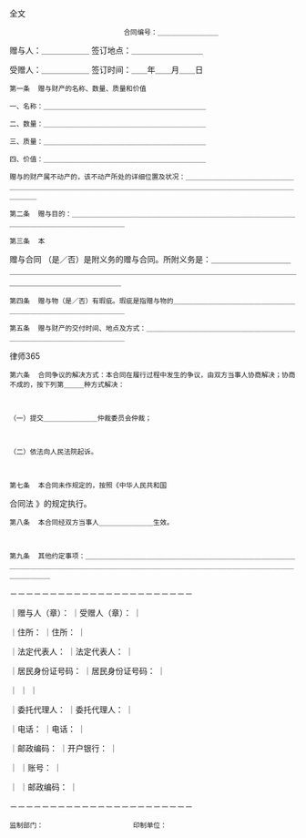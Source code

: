 
  全文



                                合同编号：＿＿＿＿＿＿＿＿＿

赠与人：＿＿＿＿＿＿            签订地点：＿＿＿＿＿＿＿＿＿

受赠人：＿＿＿＿＿＿            签订时间：＿＿年＿＿月＿＿日

    第一条  赠与财产的名称、数量、质量和价值

    一、名称：＿＿＿＿＿＿＿＿＿＿＿＿＿＿＿＿＿＿＿＿＿＿＿＿

    二、数量：＿＿＿＿＿＿＿＿＿＿＿＿＿＿＿＿＿＿＿＿＿＿＿＿

    三、质量：＿＿＿＿＿＿＿＿＿＿＿＿＿＿＿＿＿＿＿＿＿＿＿＿

    四、价值：＿＿＿＿＿＿＿＿＿＿＿＿＿＿＿＿＿＿＿＿＿＿＿＿

    赠与的财产属不动产的，该不动产所处的详细位置及状况：＿＿＿＿＿＿＿＿＿＿＿＿＿＿＿＿＿＿＿＿＿＿＿＿＿＿＿＿＿＿＿＿＿＿＿＿＿＿＿＿＿＿＿＿＿＿＿＿＿＿＿＿＿＿＿＿＿＿＿＿＿＿

    第二条  赠与目的：＿＿＿＿＿＿＿＿＿＿＿＿＿＿＿＿＿＿＿＿＿＿＿＿＿＿＿＿＿＿＿＿＿＿＿＿＿＿＿＿＿＿＿＿＿＿＿＿＿＿

    第三条  本
赠与合同
（是／否）是附义务的赠与合同。所附义务是：＿＿＿＿＿＿＿＿＿＿＿＿＿＿＿＿＿＿＿＿＿＿＿＿＿＿＿＿＿＿＿＿＿＿＿＿＿＿＿＿＿＿＿＿＿＿＿＿＿＿＿＿＿＿＿＿＿＿＿＿

    第四条  赠与物（是／否）有瑕疵。瑕疵是指赠与物的＿＿＿＿＿＿＿＿＿＿＿＿＿＿＿＿＿＿＿＿＿＿＿＿＿＿＿＿＿＿＿＿＿＿＿

    第五条  赠与财产的交付时间、地点及方式：＿＿＿＿＿＿＿＿＿＿＿＿＿＿＿＿＿＿＿＿＿＿＿＿＿＿＿＿＿＿＿＿＿＿＿＿＿＿＿





 
律师365






    第六条  合同争议的解决方式：本合同在履行过程中发生的争议，由双方当事人协商解决；协商不成的，按下列第＿＿＿种方式解决：



    （一）提交＿＿＿＿＿＿＿＿仲裁委员会仲裁；



    （二）依法向人民法院起诉。



    第七条  本合同未作规定的，按照《中华人民共和国

合同法
》的规定执行。



    第八条  本合同经双方当事人＿＿＿＿＿＿＿＿生效。



    第九条  其他约定事项：＿＿＿＿＿＿＿＿＿＿＿＿＿＿＿＿＿＿＿＿＿＿＿＿＿＿＿＿＿＿＿＿＿＿＿＿＿＿＿＿＿＿＿＿＿＿＿＿＿＿＿＿＿＿＿＿＿＿＿＿＿＿＿＿＿＿＿＿＿＿＿＿＿＿＿＿＿＿＿



－－－－－－－－－－－－－－－－－－－－－－－



｜赠与人（章）：      ｜受赠人（章）：      ｜



｜住所：              ｜住所：              ｜



｜法定代表人：        ｜法定代表人：        ｜



｜居民身份证号码：    ｜居民身份证号码：    ｜



｜                    ｜                    ｜



｜委托代理人：        ｜委托代理人：        ｜



｜电话：              ｜电话：              ｜



｜邮政编码：          ｜开户银行：          ｜



｜                    ｜账号：              ｜



｜                    ｜邮政编码：          ｜



－－－－－－－－－－－－－－－－－－－－－－－



    监制部门：                      印制单位： 


 

 
 
 
 
 
  


  
 

  


  


  
 
 
 
 

